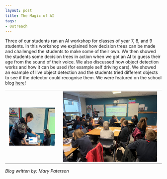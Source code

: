 ```yaml
---
layout: post
title: The Magic of AI
tags:
- Outreach
---
```


Three of our students ran an AI workshop for classes of year 7, 8, and 9 students. In this workshop we explained how decision trees can be made and challenged the students to make some of their own. We then showed the students some decision trees in action when we got an AI to guess their age from the sound of their voice. We also discussed how object detection works and how it can be used (for example self driving cars). We showed an example of live object detection and the students tried different objects to see if the detector could recognise them. We were featured on the school blog [here](https://www.titussaltschool.co.uk/ai-adventures/?from=239)!

<table>
  <tr>
    <th><img  src="/images/TitusSalt1.jpg" style="max-width: 95%;"></th>
    <th><img  src="/images/TitusSalt2.jpg" style="max-width: 95%;"></th>
  </tr>
</table>

*Blog written by: Mary Paterson*
